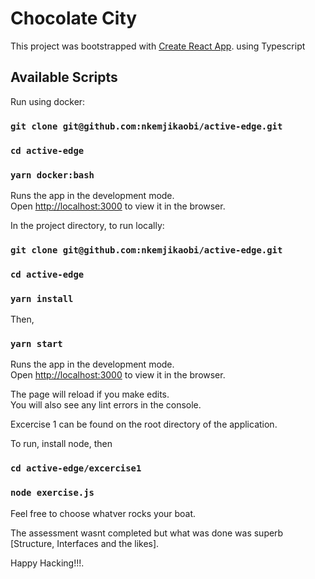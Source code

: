 # Chocolate City

This project was bootstrapped with [Create React App](https://github.com/facebook/create-react-app). using Typescript

## Available Scripts

Run using docker:

### `git clone git@github.com:nkemjikaobi/active-edge.git`
### `cd active-edge`
### `yarn docker:bash`

Runs the app in the development mode.\
Open [http://localhost:3000](http://localhost:3000) to view it in the browser.

In the project directory, to run locally:

### `git clone git@github.com:nkemjikaobi/active-edge.git`
### `cd active-edge`
### `yarn install`
Then, 
### `yarn start`

Runs the app in the development mode.\
Open [http://localhost:3000](http://localhost:3000) to view it in the browser.


The page will reload if you make edits.\
You will also see any lint errors in the console.

Excercise 1 can be found on the root directory of the application.

To run, install node, then

### `cd active-edge/excercise1`
### `node exercise.js`

Feel free to choose whatver rocks your boat.

The assessment wasnt completed but what was done was superb [Structure, Interfaces and the likes].

Happy Hacking!!!.

